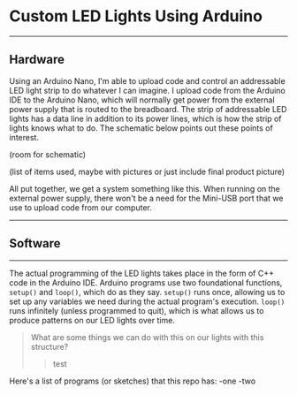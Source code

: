 # Custom LED Lights Using Arduino

---

## Hardware

Using an Arduino Nano, I'm able to upload code and control an addressable LED light strip to do whatever I can imagine. I upload code from the Arduino IDE to the Arduino Nano, which will normally get power from the external power supply that is routed to the breadboard. The strip of addressable LED lights has a data line in addition to its power lines, which is how the strip of lights knows what to do. The schematic below points out these points of interest.

(room for schematic)

(list of items used, maybe with pictures or just include final product picture)

All put together, we get a system something like this. When running on the external power supply, there won't be a need for the Mini-USB port that we use to upload code from our computer.

---

## Software

---

The actual programming of the LED lights takes place in the form of C++ code in the Arduino IDE. Arduino programs use two foundational functions, `setup()` and `loop()`, which do as they say. `setup()` runs once, allowing us to set up any variables we need during the actual program's execution. `loop()` runs infinitely (unless programmed to quit), which is what allows us to produce patterns on our LED lights over time.

> What are some things we can do with this on our lights with this structure?
> > test

Here's a list of programs (or sketches) that this repo has:
-one
-two

